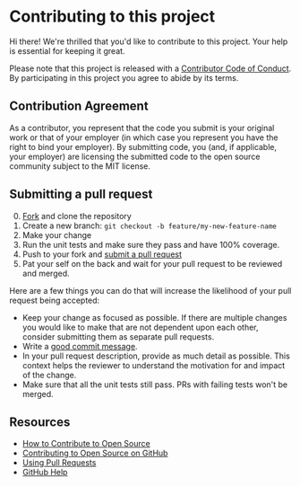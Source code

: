 # Contributing to this project

[fork]: https://github.com/adieuadieu/serverless-sharp-image/fork
[pr]: https://github.com/adieuadieu/serverless-sharp-image/compare
[code-of-conduct]: CODE_OF_CONDUCT.md

Hi there! We're thrilled that you'd like to contribute to this project. Your help is essential for keeping it great.

Please note that this project is released with a [Contributor Code of Conduct][code-of-conduct]. By participating in this project you agree to abide by its terms.

## Contribution Agreement

As a contributor, you represent that the code you submit is your original work or that of your employer (in which case you represent you have the right to bind your employer). By submitting code, you (and, if applicable, your employer) are licensing the submitted code to the open source community subject to the MIT license.


## Submitting a pull request

0. [Fork][fork] and clone the repository
0. Create a new branch: `git checkout -b feature/my-new-feature-name`
0. Make your change
0. Run the unit tests and make sure they pass and have 100% coverage.
0. Push to your fork and [submit a pull request][pr]
0. Pat your self on the back and wait for your pull request to be reviewed and merged.

Here are a few things you can do that will increase the likelihood of your pull request being accepted:

- Keep your change as focused as possible. If there are multiple changes you would like to make that are not dependent upon each other, consider submitting them as separate pull requests.
- Write a [good commit message](http://tbaggery.com/2008/04/19/a-note-about-git-commit-messages.html).
- In your pull request description, provide as much detail as possible. This context helps the reviewer to understand the motivation for and impact of the change.
- Make sure that all the unit tests still pass. PRs with failing tests won't be merged.

## Resources

- [How to Contribute to Open Source](https://opensource.guide/how-to-contribute/)
- [Contributing to Open Source on GitHub](https://guides.github.com/activities/contributing-to-open-source/)
- [Using Pull Requests](https://help.github.com/articles/about-pull-requests/)
- [GitHub Help](https://help.github.com)
